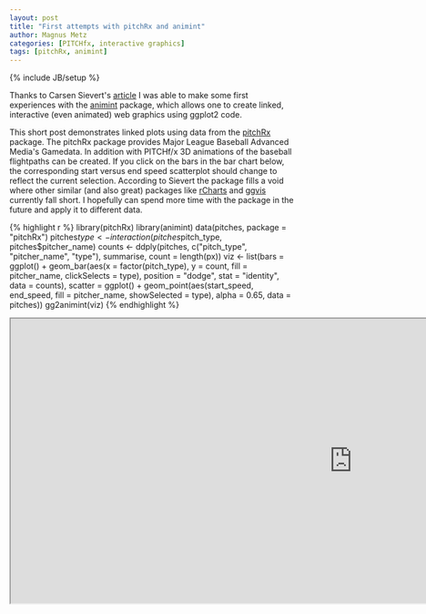 ```yaml
---
layout: post
title: "First attempts with pitchRx and animint"
author: Magnus Metz
categories: [PITCHfx, interactive graphics]
tags: [pitchRx, animint]
---
```

{% include JB/setup %}


Thanks to Carsen Sievert's
[article](http://cpsievert.github.io/2014/03/fun-with-pitchrx-and-animint/) I was able to make some
first experiences with the [animint](https://github.com/tdhock/animint) package, which allows one
to create linked, interactive (even animated) web graphics using ggplot2 code.

This short post demonstrates linked plots using data from the
[pitchRx](http://cran.r-project.org/web/packages/pitchRx/) package. The pitchRx package provides
Major League Baseball Advanced Media's Gamedata. In addition with PITCHf/x 3D animations of the
baseball flightpaths can be created. If you click on the bars in the bar chart below, the
corresponding start versus end speed scatterplot should change to reflect the current selection.
According to Sievert the package fills a void where other similar (and also great) packages like
[rCharts](http://rcharts.io/) and [ggvis](http://ggvis.rstudio.com/) currently fall short. I
hopefully can spend more time with the package in the future and apply it to different data.


{% highlight r %}
library(pitchRx)
library(animint)
data(pitches, package = "pitchRx")
pitches$type <- interaction(pitches$pitch_type, pitches$pitcher_name)
counts <- ddply(pitches, c("pitch_type", "pitcher_name", "type"),
                summarise, count = length(px))
viz <- list(bars = ggplot() +
              geom_bar(aes(x = factor(pitch_type), y = count,
                           fill = pitcher_name, clickSelects = type),
                      position = "dodge", stat = "identity", data = counts),
            scatter = ggplot() +
              geom_point(aes(start_speed, end_speed, fill = pitcher_name, showSelected = type),
                         alpha = 0.65, data = pitches))
gg2animint(viz)
{% endhighlight %}

<iframe src="http://magnusmetz.github.io/pitchRx/animint/" style="background: #FFFFFF;"
width="1200" height="500"> </iframe>
